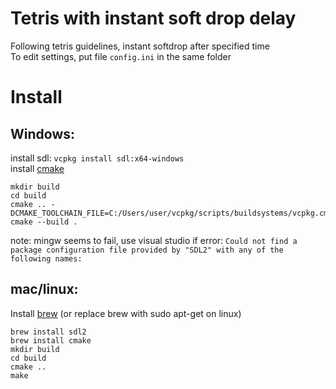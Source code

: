 # Tetris with instant soft drop delay
Following tetris guidelines, instant softdrop after specified time\
To edit settings, put file `config.ini` in the same folder
# Install

## Windows:
install sdl: `vcpkg install sdl:x64-windows`\
install [cmake](https://cmake.org/download/)
```
mkdir build
cd build
cmake .. -DCMAKE_TOOLCHAIN_FILE=C:/Users/user/vcpkg/scripts/buildsystems/vcpkg.cmake
cmake --build .
```
note: mingw seems to fail, use visual studio if error:
`Could not find a package configuration file provided by "SDL2" with any of the following names:`
## mac/linux:
Install [brew](https://brew.sh)
(or replace brew with sudo apt-get on linux)
```
brew install sdl2
brew install cmake
mkdir build
cd build
cmake ..
make
```



